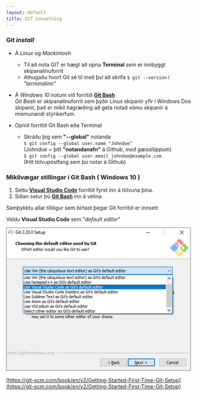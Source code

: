```yaml
---
layout: default
title: GIT innsetning
---
```

 
### Git _install_ 

* Á *Linux* og *Mackintosh*
  * Til að nota GIT er hægt að opna **Terminal** sem er innbyggt skipanalínuforrit 
  * Athugaðu hvort Git sé til með því að skrifa `$ git --version` í _"terminalinn"_

* Á *Windows 10* notum við forritið [**Git Bash**](https://git-scm.com/)<br>
_Git Bash_ er skipanalínuforrit  sem þýðir Linux skipanir yfir í Windows Dos skipanir, það er mikil hagræðing að geta notað sömu skipanir á mismunandi stýrikerfum.

* Opnið forritið Git Bash eða Terminal
  * Skráðu þig sem **&quot;--global&quot;** notanda <br>
  `$ git config --global user.name "Johndoe" ` <br>
  (Johndoe = þitt **"notandanafn"** á Github, _með gæsalöppum_)<br>
  `$ git config --global user.email johndoe@example.com ` <br>
  (Þitt tölvupóstfang sem þú notar á Github)

### Mikilvægar stillingar í Git Bash ( **Windows 10** )

1. Settu [**Visual Studio Code**](https://code.visualstudio.com/) forritið fyrst inn á tölvuna þína.
2. Síðan setur þú [**Git Bash**](https://git-scm.com/) inn á vélina

Samþykktu allar tillögur sem birtast þegar Git forritið er innsett

Veldu **Visual Studio Code** sem &quot;_default editor_&quot;

![Git default VSC](git-install.png)


[https://git-scm.com/book/en/v2/Getting-Started-First-Time-Git-Setup](https://git-scm.com/book/en/v2/Getting-Started-First-Time-Git-Setup)